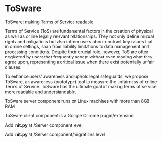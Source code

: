 # ToSware
ToSware: making Terms of Service readable

Terms of Service (ToS) are fundamental factors in the creation of physical as well as online legally relevant relationships. They not only define mutual rights and obligations but also inform users about contract key issues that, in online settings, span from liability limitations to data management and processing conditions.
Despite their crucial role, however, ToS are often neglected by users that frequently accept without even reading what they agree upon, representing a critical issue when there exist potentially unfair clauses. 

To enhance users' awareness and uphold legal safeguards, we propose ToSware, an awareness (prototype) tool to measure the unfairness of online Terms of Service. ToSware has the ultimate goal of making terms of service more readable and understandable.

ToSware server component runs on Linux machines with more than 8GB RAM.

ToSware client component is a Google Chrome plugin/extension.

Add __init.py__ at /Server component level

Add __init.py__ at /Server component/migrations level

